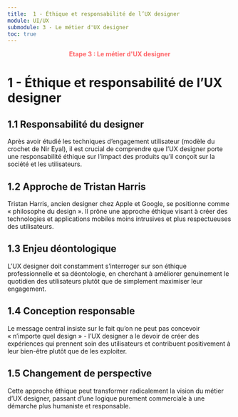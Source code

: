 ```yaml
---
title:  1 - Éthique et responsabilité de l’UX designer
module: UI/UX
submodule: 3 - Le métier d'UX designer
toc: true
---
```

<p style="color:oklch(70.4% 0.191 22.216); font-weight:bold; text-align:center ">Etape 3 : Le métier d'UX designer</p>

# 1 - Éthique et responsabilité de l’UX designer

## 1.1 Responsabilité du designer
Après avoir étudié les techniques d’engagement utilisateur (modèle du crochet de Nir Eyal), il est crucial de comprendre que l’UX designer porte une responsabilité éthique sur l’impact des produits qu’il conçoit sur la société et les utilisateurs.

## 1.2 Approche de Tristan Harris
Tristan Harris, ancien designer chez Apple et Google, se positionne comme « philosophe du design ». Il prône une approche éthique visant à créer des technologies et applications mobiles moins intrusives et plus respectueuses des utilisateurs.

## 1.3 Enjeu déontologique
L’UX designer doit constamment s’interroger sur son éthique professionnelle et sa déontologie, en cherchant à améliorer genuinement le quotidien des utilisateurs plutôt que de simplement maximiser leur engagement.

## 1.4 Conception responsable
Le message central insiste sur le fait qu’on ne peut pas concevoir « n’importe quel design » - l’UX designer a le devoir de créer des expériences qui prennent soin des utilisateurs et contribuent positivement à leur bien-être plutôt que de les exploiter.

## 1.5 Changement de perspective
Cette approche éthique peut transformer radicalement la vision du métier d’UX designer, passant d’une logique purement commerciale à une démarche plus humaniste et responsable.